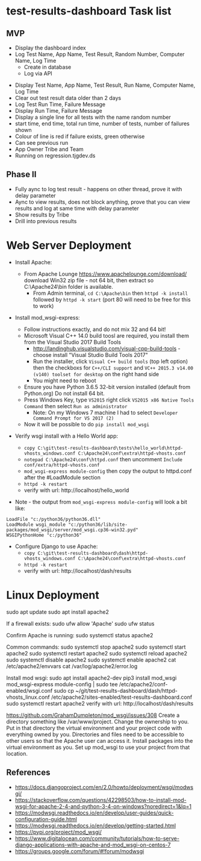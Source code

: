 # test-results-dashboard Task list

## MVP

* Display the dashboard index
* Log Test Name, App Name, Test Result, Random Number, Computer Name, Log Time
    * Create in database
    * Log via API
- Display Test Name, App Name, Test Result, Run Name, Computer Name, Log Time
- Clear out test result data older than 2 days
- Log Test Run Time, Failure Message
- Display Run Time, Failure Message
- Display a single line for all tests with the name random number
- start time, end time, total run time, number of tests, number of failures shown
- Colour of line is red if failure exists, green otherwise
- Can see previous run
- App Owner Tribe and Team
- Running on regression.tjgdev.ds

## Phase II
- Fully aync to log test result - happens on other thread, prove it with delay parameter
- Aync to view results, does not block anything, prove that you can view results and log at same time with delay parameter
- Show results by Tribe
- Drill into previous results

# Web Server Deployment

* Install Apache:
    * From Apache Lounge https://www.apachelounge.com/download/ download Win32 zip file - not 64 bit, then extract so C:\Apache24\bin folder is available.
        * From Admin terminal, `cd C:\Apache\bin` then `httpd -k install` followed by `httpd -k start` (port 80 will need to be free for this to work)

* Install mod_wsgi-express:
    * Follow instructions exactly, and do not mix 32 and 64 bit!
    * Microsoft Visual C++ 14.0 build toosl are required, you install them from the Visual Studio 2017 Build Tools
        * http://landinghub.visualstudio.com/visual-cpp-build-tools - choose install "Visual Studio Build Tools 2017"
        * Run the installer, click `Visual C++ build tools` (top left option) then the checkboxs for `C++/CLI support` and `VC++ 2015.3 v14.00 (v140) toolset for desktop` on the right hand side
        * You might need to reboot
    * Ensure you have Python 3.6.5 32-bit version installed (default from Python.org) Do not install 64 bit. 
    * Press Windows Key, type `VS2015` right click `VS2015 x86 Native Tools Command` then select `Run as administrator`
        * Note: On my Windows 7 machine I had to select `Developer Command Prompt for VS 2017 (2)`
    * Now it will be possible to do `pip install mod_wsgi`

* Verify wsgi install with a Hello World app:
    * `copy C:\git\test-results-dashboard\tests\hello_world\httpd-vhosts_windows.conf C:\Apache24\conf\extra\httpd-vhosts.conf`
    * `notepad C:\Apache24\conf\httpd.conf` then uncomment `Include conf/extra/httpd-vhosts.conf`
    * `mod_wsgi-express module-config` then copy the output to httpd.conf after the #LoadModule section
    * `httpd -k restart`
    * verify with url: http://localhost/hello_world

* Note - the output from `mod_wsgi-express module-config` will look a bit like:
```
LoadFile "c:/python36/python36.dll"
LoadModule wsgi_module "c:/python36/lib/site-packages/mod_wsgi/server/mod_wsgi.cp36-win32.pyd"
WSGIPythonHome "c:/python36"
```

* Configure Django to use Apache:
    * `copy C:\git\test-results-dashboard\dash\httpd-vhosts_windows.conf C:\Apache24\conf\extra\httpd-vhosts.conf`
    * `httpd -k restart`
    * verify with url: http://localhost/dash/results

# Linux Deployment

sudo apt update
sudo apt install apache2

If a firewall exists:
sudo ufw allow 'Apache'
sudo ufw status

Confirm Apache is running:
sudo systemctl status apache2

Common commands:
sudo systemctl stop apache2
sudo systemctl start apache2
sudo systemctl restart apache2
sudo systemctl reload apache2
sudo systemctl disable apache2
sudo systemctl enable apache2
cat /etc/apache2/envvars
cat /var/log/apache2/error.log

Install mod wsgi:
sudo apt install apache2-dev
pip3 install mod_wsgi
mod_wsgi-express module-config | sudo tee /etc/apache2/conf-enabled/wsgi.conf
sudo cp ~/git/test-results-dashboard/dash/httpd-vhosts_linux.conf /etc/apache2/sites-enabled/test-results-dashboard.conf
sudo systemctl restart apache2
verify with url: http://localhost/dash/results


https://github.com/GrahamDumpleton/mod_wsgi/issues/308
Create a directory something like /var/www/project. Change the ownership to you. Put in that directory the virtual environment and your project code with everything owned by you. Directories and files need to be accessible to other users so that the Apache user can access it. Install packages into the virtual environment as you. Set up mod_wsgi to use your project from that location.


## References
* https://docs.djangoproject.com/en/2.0/howto/deployment/wsgi/modwsgi/
* https://stackoverflow.com/questions/42298503/how-to-install-mod-wsgi-for-apache-2-4-and-python-3-4-on-windows?noredirect=1&lq=1
* https://modwsgi.readthedocs.io/en/develop/user-guides/quick-configuration-guide.html
* https://modwsgi.readthedocs.io/en/develop/getting-started.html
* https://pypi.org/project/mod_wsgi/
* https://www.digitalocean.com/community/tutorials/how-to-serve-django-applications-with-apache-and-mod_wsgi-on-centos-7
* https://groups.google.com/forum/#!forum/modwsgi


